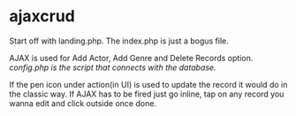 # ajaxcrud

Start off with landing.php. The index.php is just a bogus file.


AJAX is used for Add Actor, Add Genre and Delete Records option. *config.php is the script that connects with the database.* 

If the pen icon under action(in UI) is used to update the record it would do in the classic way. If AJAX has to be fired just go inline, tap on any record you wanna edit and click outside once done.

